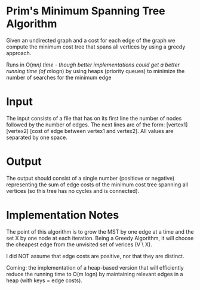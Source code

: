 # Prim's Minimum Spanning Tree Algorithm

Given an undirected graph and a cost for each edge of the graph we compute the minimum cost tree that spans all vertices by using a greedy approach.

Runs in O(m*n) time - though better implementations could get a better running time (of m*logn) by using heaps (priority queues) to minimize the number of searches for the minimum edge

# Input

The input consists of a file that has on its first line  the number of nodes followed by the number of edges. The next lines are of the form: [vertex1] [vertex2] [cost of edge between vertex1 and vertex2]. All values are separated by one space.

# Output

The output should consist of a single number (positiove or negative) representing the sum of edge costs of the minimum cost tree spanning all vertices (so this tree has no cycles and is connected).

# Implementation Notes

The point of this algorithm is to grow the MST by one edge at a time and the set X by one node at each iteration. Being a Greedy Algorithm, it will choose the cheapest edge from the unvisited set of verices (V \ X).

I did NOT assume that edge costs are positive, nor that they are distinct.

Coming: the implementation of a heap-based version that will efficiently reduce the running time to O(m logn) by maintaining relevant edges in a heap (with keys = edge costs).
